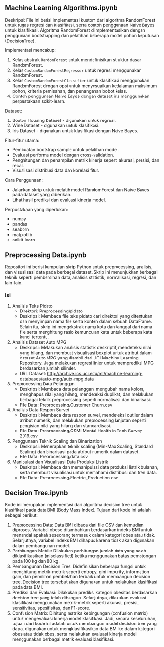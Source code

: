 ## Machine Learning Algorithms.ipynb
Deskripsi:
File ini berisi implementasi kustom dari algoritma RandomForest untuk tugas regresi dan klasifikasi,
serta contoh penggunaan Naive Bayes untuk klasifikasi. Algoritma RandomForest diimplementasikan dengan
penggunaan bootstrapping dan pelatihan beberapa model pohon keputusan (DecisionTree).

Implementasi mencakup:
1. Kelas abstrak `RandomForest` untuk mendefinisikan struktur dasar RandomForest.
2. Kelas `CustomRandomForestRegressor` untuk regresi menggunakan RandomForest.
3. Kelas `CustomRandomForestClassifier` untuk klasifikasi menggunakan RandomForest dengan opsi untuk
   menyesuaikan kedalaman maksimum pohon, kriteria pemisahan, dan penanganan bobot kelas.
4. Contoh penggunaan Naive Bayes dengan dataset iris menggunakan perpustakaan scikit-learn.

Dataset:
1. Boston Housing Dataset - digunakan untuk regresi.
2. Wine Dataset - digunakan untuk klasifikasi.
3. Iris Dataset - digunakan untuk klasifikasi dengan Naive Bayes.

Fitur-fitur utama:
- Pembuatan bootstrap sample untuk pelatihan model.
- Evaluasi performa model dengan cross-validation.
- Penghitungan dan penampilan metrik kinerja seperti akurasi, presisi, dan recall.
- Visualisasi distribusi data dan korelasi fitur.

Cara Penggunaan:
- Jalankan skrip untuk melatih model RandomForest dan Naive Bayes pada dataset yang diberikan.
- Lihat hasil prediksi dan evaluasi kinerja model.

Perpustakaan yang diperlukan:
- numpy
- pandas
- seaborn
- matplotlib
- scikit-learn

## Preprocessing Data.ipynb
Repositori ini berisi kumpulan skrip Python untuk preprocessing, analisis, dan visualisasi data pada berbagai dataset. Skrip ini menunjukkan berbagai teknik seperti pembersihan data, analisis statistik, normalisasi, regresi, dan lain-lain.
### Isi
1. Analisis Teks Pidato
   - Direktori: Preprocessing/pidato
   - Deskripsi: Membaca file teks pidato dari direktori yang ditentukan dan menyimpan nama file serta konten dalam sebuah DataFrame. Selain itu, skrip ini mengekstrak nama kota dan tanggal dari nama file serta menghitung rasio kemunculan kata untuk beberapa kata kunci tertentu.
2. Analisis Dataset Auto MPG
   - Deskripsi: Melakukan analisis statistik deskriptif, mendeteksi nilai yang hilang, dan membuat visualisasi boxplot untuk atribut dalam dataset Auto MPG yang diambil dari UCI Machine Learning Repository. Juga melakukan regresi linier untuk memprediksi MPG berdasarkan jumlah silinder.
   - URL Dataset: http://archive.ics.uci.edu/ml/machine-learning-databases/auto-mpg/auto-mpg.data
3. Preprocessing Data Pelanggan
   - Deskripsi: Membaca data pelanggan, mengubah nama kolom, menghapus nilai yang hilang, mendeteksi duplikat, dan melakukan berbagai teknik preprocessing seperti normalisasi dan binarisasi.
   - File Data: Preprocessing/Customer Churn.csv
4. Analisis Data Respon Survei
   - Deskripsi: Membaca data respon survei, mendeteksi outlier dalam atribut numerik, dan melakukan preprocessing lanjutan seperti pengisian nilai yang hilang dan standardisasi.
   - File Data: Preprocessing/OSMI Mental Health in Tech Survey 2019.csv
5. Penggunaan Teknik Scaling dan Binarization
   - Deskripsi: Menerapkan teknik scaling (Min-Max Scaling, Standard Scaling) dan binarisasi pada atribut numerik dalam dataset.
   - File Data: Preprocessing/data.csv
6. Manipulasi dan Visualisasi Data Produksi Listrik
   - Deskripsi: Membaca dan memanipulasi data produksi listrik bulanan, serta membuat visualisasi untuk memahami distribusi dan tren data.
   - File Data: Preprocessing/Electric_Production.csv

## Decision Tree.ipynb
Kode ini merupakan implementasi dari algoritma decision tree untuk klasifikasi pada data BMI (Body Mass Index). Tujuan dari kode ini adalah sebagai berikut:
1. Preprocessing Data: Data BMI dibaca dari file CSV dan kemudian diproses. Variabel obese ditambahkan berdasarkan indeks BMI untuk menandai apakah seseorang termasuk dalam kategori obes atau tidak. Selanjutnya, variabel indeks BMI dihapus karena tidak akan digunakan dalam pembangunan model.
2. Perhitungan Metrik: Dilakukan perhitungan jumlah data yang salah diklasifikasikan (misclassified) ketika menggunakan batas pemotongan pada 100 kg dan 80 kg.
3. Pembangunan Decision Tree: Didefinisikan beberapa fungsi untuk menghitung metrik-metrik seperti entropy, gini impurity, information gain, dan pemilihan pembelahan terbaik untuk membangun decision tree. Decision tree tersebut akan digunakan untuk melakukan klasifikasi pada data BMI.
4. Prediksi dan Evaluasi: Dilakukan prediksi kategori obesitas berdasarkan decision tree yang telah dibangun. Selanjutnya, dilakukan evaluasi klasifikasi menggunakan metrik-metrik seperti akurasi, presisi, sensitivitas, spesifisitas, dan F1-score.
5. Confusion Matrix: Dihitung matriks kebingungan (confusion matrix) untuk mengevaluasi kinerja model klasifikasi.
Jadi, secara keseluruhan, tujuan dari kode ini adalah untuk membangun model decision tree yang dapat digunakan untuk mengklasifikasikan data BMI ke dalam kategori obes atau tidak obes, serta melakukan evaluasi kinerja model menggunakan berbagai metrik evaluasi klasifikasi.
